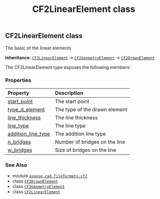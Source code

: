 ﻿---
title: CF2LinearElement class
second_title: Aspose.CAD for Python via .NET API References
description: 
type: docs
weight: 70
url: /aspose.cad.fileformats.cf2/cf2linearelement/
is_root: false
---

## CF2LinearElement class

The basic of the linear elements



**Inheritance:** [`CF2LinearElement`](/cad/python-net/aspose.cad.fileformats.cf2/cf2linearelement) → 
[`CF2GeometryElement`](/cad/python-net/aspose.cad.fileformats.cf2/cf2geometryelement) → 
[`CF2DrawnElement`](/cad/python-net/aspose.cad.fileformats.cf2/cf2drawnelement)



The CF2LinearElement type exposes the following members:

### Properties
| Property | Description |
| :- | :- |
| [start_point](/cad/python-net/aspose.cad.fileformats.cf2/cf2linearelement/start_point) | The start point |
| [type_d_element](/cad/python-net/aspose.cad.fileformats.cf2/cf2linearelement/type_d_element) | The type of the drawn element |
| [line_thickness](/cad/python-net/aspose.cad.fileformats.cf2/cf2linearelement/line_thickness) | The line thickness |
| [line_type](/cad/python-net/aspose.cad.fileformats.cf2/cf2linearelement/line_type) | The line type |
| [addition_line_type](/cad/python-net/aspose.cad.fileformats.cf2/cf2linearelement/addition_line_type) | The addition line type |
| [n_bridges](/cad/python-net/aspose.cad.fileformats.cf2/cf2linearelement/n_bridges) | Number of bridges on the line |
| [w_bridges](/cad/python-net/aspose.cad.fileformats.cf2/cf2linearelement/w_bridges) | Size of bridges on the line |



### See Also
* module [`aspose.cad.fileformats.cf2`](..)
* class [`CF2DrawnElement`](/cad/python-net/aspose.cad.fileformats.cf2/cf2drawnelement)
* class [`CF2GeometryElement`](/cad/python-net/aspose.cad.fileformats.cf2/cf2geometryelement)
* class [`CF2LinearElement`](/cad/python-net/aspose.cad.fileformats.cf2/cf2linearelement)
